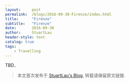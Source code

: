 ```yaml
---
layout:     post
permalink:  /blogs/2016-09-30-Firenze/index.html
title:      "Firenze"
subtitle:   "Firenze"
date:       2016-09-30
author:     StuartLau
header-style: text
catalog: true
tags:
    - Travelling
---
```

TBD..
> 本文首次发布于 [StuartLau's Blog](https://stuartlau.github.io), 转载请保留原文链接.
